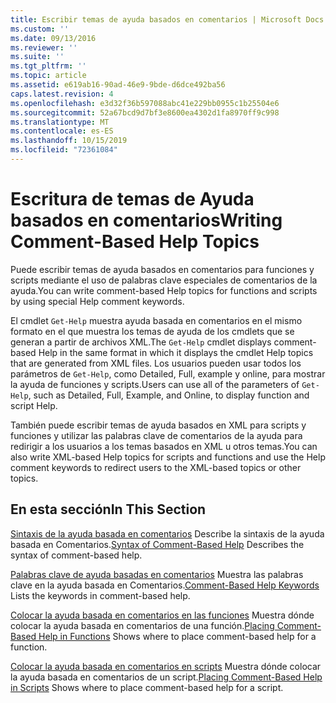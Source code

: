 ```yaml
---
title: Escribir temas de ayuda basados en comentarios | Microsoft Docs
ms.custom: ''
ms.date: 09/13/2016
ms.reviewer: ''
ms.suite: ''
ms.tgt_pltfrm: ''
ms.topic: article
ms.assetid: e619ab16-90ad-46e9-9bde-d6dce492ba56
caps.latest.revision: 4
ms.openlocfilehash: e3d32f36b597088abc41e229bb0955c1b25504e6
ms.sourcegitcommit: 52a67bcd9d7bf3e8600ea4302d1fa8970ff9c998
ms.translationtype: MT
ms.contentlocale: es-ES
ms.lasthandoff: 10/15/2019
ms.locfileid: "72361084"
---
```

# <a name="writing-comment-based-help-topics"></a><span data-ttu-id="617f6-102">Escritura de temas de Ayuda basados en comentarios</span><span class="sxs-lookup"><span data-stu-id="617f6-102">Writing Comment-Based Help Topics</span></span>

<span data-ttu-id="617f6-103">Puede escribir temas de ayuda basados en comentarios para funciones y scripts mediante el uso de palabras clave especiales de comentarios de la ayuda.</span><span class="sxs-lookup"><span data-stu-id="617f6-103">You can write comment-based Help topics for functions and scripts by using special Help comment keywords.</span></span>

 <span data-ttu-id="617f6-104">El cmdlet `Get-Help` muestra ayuda basada en comentarios en el mismo formato en el que muestra los temas de ayuda de los cmdlets que se generan a partir de archivos XML.</span><span class="sxs-lookup"><span data-stu-id="617f6-104">The `Get-Help` cmdlet displays comment-based Help in the same format in which it displays the cmdlet Help topics that are generated from XML files.</span></span> <span data-ttu-id="617f6-105">Los usuarios pueden usar todos los parámetros de `Get-Help`, como Detailed, Full, example y online, para mostrar la ayuda de funciones y scripts.</span><span class="sxs-lookup"><span data-stu-id="617f6-105">Users can use all of the parameters of `Get-Help`, such as Detailed, Full, Example, and Online, to display function and script Help.</span></span>

 <span data-ttu-id="617f6-106">También puede escribir temas de ayuda basados en XML para scripts y funciones y utilizar las palabras clave de comentarios de la ayuda para redirigir a los usuarios a los temas basados en XML u otros temas.</span><span class="sxs-lookup"><span data-stu-id="617f6-106">You can also write XML-based Help topics for scripts and functions and use the Help comment keywords to redirect users to the XML-based topics or other topics.</span></span>

## <a name="in-this-section"></a><span data-ttu-id="617f6-107">En esta sección</span><span class="sxs-lookup"><span data-stu-id="617f6-107">In This Section</span></span>

 <span data-ttu-id="617f6-108">[Sintaxis de la ayuda basada en comentarios](./syntax-of-comment-based-help.md) Describe la sintaxis de la ayuda basada en Comentarios.</span><span class="sxs-lookup"><span data-stu-id="617f6-108">[Syntax of Comment-Based Help](./syntax-of-comment-based-help.md) Describes the syntax of comment-based help.</span></span>

 <span data-ttu-id="617f6-109">[Palabras clave de ayuda basadas en comentarios](./comment-based-help-keywords.md) Muestra las palabras clave en la ayuda basada en Comentarios.</span><span class="sxs-lookup"><span data-stu-id="617f6-109">[Comment-Based Help Keywords](./comment-based-help-keywords.md) Lists the keywords in comment-based help.</span></span>

 <span data-ttu-id="617f6-110">[Colocar la ayuda basada en comentarios en las funciones](./placing-comment-based-help-in-functions.md) Muestra dónde colocar la ayuda basada en comentarios de una función.</span><span class="sxs-lookup"><span data-stu-id="617f6-110">[Placing Comment-Based Help in Functions](./placing-comment-based-help-in-functions.md) Shows where to place comment-based help for a function.</span></span>

 <span data-ttu-id="617f6-111">[Colocar la ayuda basada en comentarios en scripts](./placing-comment-based-help-in-scripts.md) Muestra dónde colocar la ayuda basada en comentarios de un script.</span><span class="sxs-lookup"><span data-stu-id="617f6-111">[Placing Comment-Based Help in Scripts](./placing-comment-based-help-in-scripts.md) Shows where to place comment-based help for a script.</span></span>